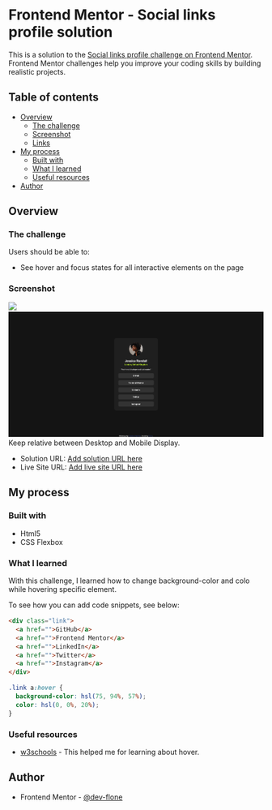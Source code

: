 # Frontend Mentor - Social links profile solution

This is a solution to the [Social links profile challenge on Frontend Mentor](https://www.frontendmentor.io/challenges/social-links-profile-UG32l9m6dQ). Frontend Mentor challenges help you improve your coding skills by building realistic projects.

## Table of contents

- [Overview](#overview)
  - [The challenge](#the-challenge)
  - [Screenshot](#screenshot)
  - [Links](#links)
- [My process](#my-process)
  - [Built with](#built-with)
  - [What I learned](#what-i-learned)
  - [Useful resources](#useful-resources)
- [Author](#author)

## Overview

### The challenge

Users should be able to:

- See hover and focus states for all interactive elements on the page

### Screenshot

![](./screenshot.jpg)
![screenshot](ss/Desktop.png)
Keep relative between Desktop and Mobile Display.

- Solution URL: [Add solution URL here](https://your-solution-url.com)
- Live Site URL: [Add live site URL here](https://your-live-site-url.com)

## My process

### Built with

- Html5
- CSS Flexbox

### What I learned

With this challenge, I learned how to change background-color and colo while hovering specific element.

To see how you can add code snippets, see below:

```html
<div class="link">
  <a href="">GitHub</a>
  <a href="">Frontend Mentor</a>
  <a href="">LinkedIn</a>
  <a href="">Twitter</a>
  <a href="">Instagram</a>
</div>
```

```css
.link a:hover {
  background-color: hsl(75, 94%, 57%);
  color: hsl(0, 0%, 20%);
}
```

### Useful resources

- [w3schools](https://www.w3schools.com/cssref/sel_hover.php) - This helped me for learning about hover.

## Author

- Frontend Mentor - [@dev-flone](https://www.frontendmentor.io/profile/dev-Flone)
